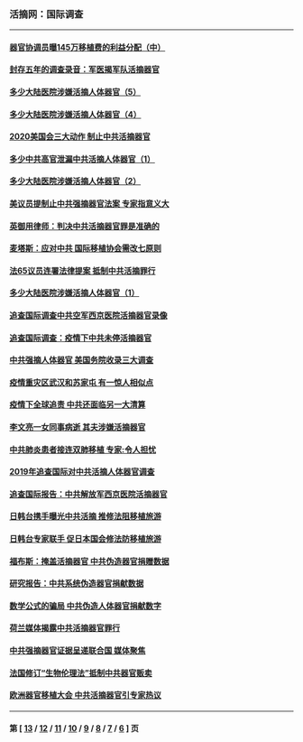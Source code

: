 ### 活摘网：国际调查
---
#### [器官协调员曝145万移植费的利益分配（中）](../../pages/nf5947/n12894547.md?05092113) 
#### [封存五年的调查录音：军医揭军队活摘器官](../../pages/nf5947/n12798692.md?05092113) 
#### [多少大陆医院涉嫌活摘人体器官（5）](../../pages/nf5947/n12768383.md?05092113) 
#### [多少大陆医院涉嫌活摘人体器官（4）](../../pages/nf5947/n12664434.md?05092113) 
#### [2020美国会三大动作 制止中共活摘器官](../../pages/nf5947/n12682004.md?05092113) 
#### [多少中共高官泄漏中共活摘人体器官（1）](../../pages/nf5947/n12671234.md?05092113) 
#### [多少大陆医院涉嫌活摘人体器官（2）](../../pages/nf5947/n12655589.md?05092113) 
#### [美议员提制止中共强摘器官法案 专家指意义大](../../pages/nf5947/n12630561.md?05092113) 
#### [英御用律师：判决中共活摘器官罪是准确的](../../pages/nf5947/n12580740.md?05092113) 
#### [麦塔斯：应对中共 国际移植协会需改七原则](../../pages/nf5947/n12514711.md?05092113) 
#### [法65议员连署法律提案 抵制中共活摘罪行](../../pages/nf5947/n12437047.md?05092113) 
#### [多少大陆医院涉嫌活摘人体器官（1）](../../pages/nf5947/n12414284.md?05092113) 
#### [追查国际调查中共空军西京医院活摘器官录像](../../pages/nf5947/n12348837.md?05092113) 
#### [追查国际调查：疫情下中共未停活摘器官](../../pages/nf5947/n12273415.md?05092113) 
#### [中共强摘人体器官 美国务院收录三大调查](../../pages/nf5947/n12181488.md?05092113) 
#### [疫情重灾区武汉和苏家屯 有一惊人相似点](../../pages/nf5947/n12150824.md?05092113) 
#### [疫情下全球追责 中共还面临另一大清算](../../pages/nf5947/n12070397.md?05092113) 
#### [李文亮一女同事病逝 其夫涉嫌活摘器官](../../pages/nf5947/n11957882.md?05092113) 
#### [中共肺炎患者接连双肺移植 专家:令人担忧](../../pages/nf5947/n11945516.md?05092113) 
#### [2019年追查国际对中共活摘人体器官调查](../../pages/nf5947/n11917733.md?05092113) 
#### [追查国际报告：中共解放军西京医院活摘器官](../../pages/nf5947/n11838359.md?05092113) 
#### [日韩台携手曝光中共活摘 推修法阻移植旅游](../../pages/nf5947/n11712046.md?05092113) 
#### [日韩台专家联手 促日本国会修法防移植旅游](../../pages/nf5947/n11708887.md?05092113) 
#### [福布斯：掩盖活摘器官 中共伪造器官捐赠数据](../../pages/nf5947/n11669316.md?05092113) 
#### [研究报告：中共系统伪造器官捐献数据](../../pages/nf5947/n11665366.md?05092113) 
#### [数学公式的骗局 中共伪造人体器官捐献数字](../../pages/nf5947/n11657738.md?05092113) 
#### [荷兰媒体揭露中共活摘器官罪行](../../pages/nf5947/n11574020.md?05092113) 
#### [中共强摘器官证据呈递联合国 媒体聚焦](../../pages/nf5947/n11546426.md?05092113) 
#### [法国修订“生物伦理法”抵制中共器官贩卖](../../pages/nf5947/n11545564.md?05092113) 
#### [欧洲器官移植大会 中共活摘器官引专家热议](../../pages/nf5947/n11539095.md?05092113) 

---
#### 第 [ [13](./13.md?05092113) / [12](./12.md?05092113) / [11](./11.md?05092113) / [10](./10.md?05092113) / [9](./9.md?05092113) / [8](./8.md?05092113) / [7](./7.md?05092113) / [6](./6.md?05092113) ] 页
